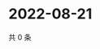 # 2022-08-21

共 0 条

<!-- BEGIN WEIBO -->
<!-- 最后更新时间 Sun Aug 21 2022 16:19:55 GMT+0800 (China Standard Time) -->

<!-- END WEIBO -->

